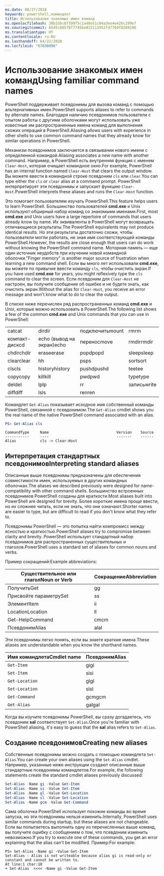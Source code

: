 ```yaml
---
ms.date: 08/27/2018
keywords: powershell,командлет
title: Использование знакомых имен команд
ms.openlocfilehash: 30b33bc8739975c1a40e51c04a3ee4e426c199e7
ms.sourcegitcommit: 6545c60578f7745be015111052fd7769f8289296
ms.translationtype: HT
ms.contentlocale: ru-RU
ms.lasthandoff: 04/22/2020
ms.locfileid: "67030896"
---
```

# <a name="using-familiar-command-names"></a><span data-ttu-id="501e7-103">Использование знакомых имен команд</span><span class="sxs-lookup"><span data-stu-id="501e7-103">Using familiar command names</span></span>

<span data-ttu-id="501e7-104">PowerShell поддерживает псевдонимы для вызова команд с помощью альтернативных имен.</span><span class="sxs-lookup"><span data-stu-id="501e7-104">PowerShell supports aliases to refer to commands by alternate names.</span></span> <span data-ttu-id="501e7-105">Благодаря наличию псевдонимов пользователи с опытом работы с другими оболочками могут использовать уже известные им распространенные имена команд для выполнения схожих операций в PowerShell.</span><span class="sxs-lookup"><span data-stu-id="501e7-105">Aliasing allows users with experience in other shells to use common command names that they already know for similar operations in PowerShell.</span></span>

<span data-ttu-id="501e7-106">Механизм псевдонимов заключается в связывании нового имени с определенной командой.</span><span class="sxs-lookup"><span data-stu-id="501e7-106">Aliasing associates a new name with another command.</span></span> <span data-ttu-id="501e7-107">Например, в PowerShell есть внутренняя функция с именем `Clear-Host`, которая очищает командное окно.</span><span class="sxs-lookup"><span data-stu-id="501e7-107">For example, PowerShell has an internal function named `Clear-Host` that clears the output window.</span></span> <span data-ttu-id="501e7-108">Вы можете ввести в командной строке псевдоним `cls` или `clear`.</span><span class="sxs-lookup"><span data-stu-id="501e7-108">You can type either the `cls` or `clear` alias at a command prompt.</span></span> <span data-ttu-id="501e7-109">PowerShell интерпретирует эти псевдонимы и запускает функцию `Clear-Host`.</span><span class="sxs-lookup"><span data-stu-id="501e7-109">PowerShell interprets these aliases and runs the `Clear-Host` function.</span></span>

<span data-ttu-id="501e7-110">Это помогает пользователям изучать PowerShell.</span><span class="sxs-lookup"><span data-stu-id="501e7-110">This feature helps users to learn PowerShell.</span></span> <span data-ttu-id="501e7-111">Большинство пользователей **cmd.exe** и Unix используют обширный набор команд со знакомыми именами.</span><span class="sxs-lookup"><span data-stu-id="501e7-111">First, most **cmd.exe** and Unix users have a large repertoire of commands that users already know by name.</span></span> <span data-ttu-id="501e7-112">Их эквиваленты в PowerShell могут возвращать отличающиеся результаты.</span><span class="sxs-lookup"><span data-stu-id="501e7-112">The PowerShell equivalents may not produce identical results.</span></span> <span data-ttu-id="501e7-113">Но эти результаты достаточно схожи, чтобы пользователи могли работать, не зная имя соответствующей команды PowerShell.</span><span class="sxs-lookup"><span data-stu-id="501e7-113">However, the results are close enough that users can do work without knowing the PowerShell command name.</span></span> <span data-ttu-id="501e7-114">Моторная память — еще один источник неудобств при изучении новой командной оболочки.</span><span class="sxs-lookup"><span data-stu-id="501e7-114">"Finger memory" is another major source of frustration when learning a new command shell.</span></span> <span data-ttu-id="501e7-115">Если вы много лет использовали **cmd.exe**, вы можете по привычке ввести команду `cls`, чтобы очистить экран.</span><span class="sxs-lookup"><span data-stu-id="501e7-115">If you have used **cmd.exe** for years, you might reflexively type the `cls` command to clear the screen.</span></span> <span data-ttu-id="501e7-116">Если псевдоним для `Clear-Host` не настроен, вы получите сообщение об ошибке и не будете знать, как очистить экран.</span><span class="sxs-lookup"><span data-stu-id="501e7-116">Without the alias for `Clear-Host`, you receive an error message and won't know what to do to clear the output.</span></span>

<span data-ttu-id="501e7-117">В списке ниже перечислен ряд распространенных команд **cmd.exe** и Unix, которые можно использовать в PowerShell.</span><span class="sxs-lookup"><span data-stu-id="501e7-117">The following list shows a few of the common **cmd.exe** and Unix commands that you can use in PowerShell:</span></span>

|||||
|-|-|-|-|
|<span data-ttu-id="501e7-118">cat</span><span class="sxs-lookup"><span data-stu-id="501e7-118">cat</span></span>|<span data-ttu-id="501e7-119">dir</span><span class="sxs-lookup"><span data-stu-id="501e7-119">dir</span></span>|<span data-ttu-id="501e7-120">подключить</span><span class="sxs-lookup"><span data-stu-id="501e7-120">mount</span></span>|<span data-ttu-id="501e7-121">rm</span><span class="sxs-lookup"><span data-stu-id="501e7-121">rm</span></span>|
|<span data-ttu-id="501e7-122">компакт-диск</span><span class="sxs-lookup"><span data-stu-id="501e7-122">cd</span></span>|<span data-ttu-id="501e7-123">echo (вывод на экран)</span><span class="sxs-lookup"><span data-stu-id="501e7-123">echo</span></span>|<span data-ttu-id="501e7-124">перенос</span><span class="sxs-lookup"><span data-stu-id="501e7-124">move</span></span>|<span data-ttu-id="501e7-125">rmdir</span><span class="sxs-lookup"><span data-stu-id="501e7-125">rmdir</span></span>|
|<span data-ttu-id="501e7-126">chdir</span><span class="sxs-lookup"><span data-stu-id="501e7-126">chdir</span></span>|<span data-ttu-id="501e7-127">erase</span><span class="sxs-lookup"><span data-stu-id="501e7-127">erase</span></span>|<span data-ttu-id="501e7-128">popd</span><span class="sxs-lookup"><span data-stu-id="501e7-128">popd</span></span>|<span data-ttu-id="501e7-129">sleep</span><span class="sxs-lookup"><span data-stu-id="501e7-129">sleep</span></span>|
|<span data-ttu-id="501e7-130">clear</span><span class="sxs-lookup"><span data-stu-id="501e7-130">clear</span></span>|<span data-ttu-id="501e7-131">h</span><span class="sxs-lookup"><span data-stu-id="501e7-131">h</span></span>|<span data-ttu-id="501e7-132">ps</span><span class="sxs-lookup"><span data-stu-id="501e7-132">ps</span></span>|<span data-ttu-id="501e7-133">sort</span><span class="sxs-lookup"><span data-stu-id="501e7-133">sort</span></span>|
|<span data-ttu-id="501e7-134">cls</span><span class="sxs-lookup"><span data-stu-id="501e7-134">cls</span></span>|<span data-ttu-id="501e7-135">history</span><span class="sxs-lookup"><span data-stu-id="501e7-135">history</span></span>|<span data-ttu-id="501e7-136">pushd</span><span class="sxs-lookup"><span data-stu-id="501e7-136">pushd</span></span>|<span data-ttu-id="501e7-137">tee</span><span class="sxs-lookup"><span data-stu-id="501e7-137">tee</span></span>|
|<span data-ttu-id="501e7-138">copy</span><span class="sxs-lookup"><span data-stu-id="501e7-138">copy</span></span>|<span data-ttu-id="501e7-139">kill</span><span class="sxs-lookup"><span data-stu-id="501e7-139">kill</span></span>|<span data-ttu-id="501e7-140">pwd</span><span class="sxs-lookup"><span data-stu-id="501e7-140">pwd</span></span>|<span data-ttu-id="501e7-141">type</span><span class="sxs-lookup"><span data-stu-id="501e7-141">type</span></span>|
|<span data-ttu-id="501e7-142">del</span><span class="sxs-lookup"><span data-stu-id="501e7-142">del</span></span>|<span data-ttu-id="501e7-143">lp</span><span class="sxs-lookup"><span data-stu-id="501e7-143">lp</span></span>|<span data-ttu-id="501e7-144">r</span><span class="sxs-lookup"><span data-stu-id="501e7-144">r</span></span>|<span data-ttu-id="501e7-145">запись</span><span class="sxs-lookup"><span data-stu-id="501e7-145">write</span></span>|
|<span data-ttu-id="501e7-146">diff</span><span class="sxs-lookup"><span data-stu-id="501e7-146">diff</span></span>|<span data-ttu-id="501e7-147">ls</span><span class="sxs-lookup"><span data-stu-id="501e7-147">ls</span></span>|<span data-ttu-id="501e7-148">ren</span><span class="sxs-lookup"><span data-stu-id="501e7-148">ren</span></span>||

<span data-ttu-id="501e7-149">Командлет `Get-Alias` показывает исходное имя собственный команды PowerShell, связанной с псевдонимом.</span><span class="sxs-lookup"><span data-stu-id="501e7-149">The `Get-Alias` cmdlet shows you the real name of the native PowerShell command associated with an alias.</span></span>

```powershell
PS> Get-Alias cls
```

```Output
CommandType     Name                               Version    Source
-----------     ----                               -------    ------
Alias           cls -> Clear-Host
```

## <a name="interpreting-standard-aliases"></a><span data-ttu-id="501e7-150">Интерпретация стандартных псевдонимов</span><span class="sxs-lookup"><span data-stu-id="501e7-150">Interpreting standard aliases</span></span>

<span data-ttu-id="501e7-151">Описанные выше псевдонимы предназначены для обеспечения совместимости имен, используемых в других командных оболочках.</span><span class="sxs-lookup"><span data-stu-id="501e7-151">The aliases we described previously were designed for name-compatibility with other command shells.</span></span>
<span data-ttu-id="501e7-152">Большинство встроенных псевдонимов PowerShell созданы для краткости.</span><span class="sxs-lookup"><span data-stu-id="501e7-152">Most aliases built into PowerShell are designed for brevity.</span></span> <span data-ttu-id="501e7-153">Более короткие имена проще ввести, но их сложнее читать, если не знать, что они означают.</span><span class="sxs-lookup"><span data-stu-id="501e7-153">Shorter names are easier to type, but are difficult to read if you don't know what they refer to.</span></span>

<span data-ttu-id="501e7-154">Псевдонимы PowerShell — это попытка найти компромисс между ясностью и краткостью.</span><span class="sxs-lookup"><span data-stu-id="501e7-154">PowerShell aliases try to compromise between clarity and brevity.</span></span> <span data-ttu-id="501e7-155">PowerShell использует стандартный набор псевдонимов для распространенных существительных и глаголов.</span><span class="sxs-lookup"><span data-stu-id="501e7-155">PowerShell uses a standard set of aliases for common nouns and verbs.</span></span>

<span data-ttu-id="501e7-156">Пример сокращений:</span><span class="sxs-lookup"><span data-stu-id="501e7-156">Example abbreviations:</span></span>

| <span data-ttu-id="501e7-157">Существительное или глагол</span><span class="sxs-lookup"><span data-stu-id="501e7-157">Noun or Verb</span></span> | <span data-ttu-id="501e7-158">Сокращение</span><span class="sxs-lookup"><span data-stu-id="501e7-158">Abbreviation</span></span> |
|--------------|--------------|
| <span data-ttu-id="501e7-159">Получить</span><span class="sxs-lookup"><span data-stu-id="501e7-159">Get</span></span>          | <span data-ttu-id="501e7-160">g</span><span class="sxs-lookup"><span data-stu-id="501e7-160">g</span></span>            |
| <span data-ttu-id="501e7-161">Присвойте параметру</span><span class="sxs-lookup"><span data-stu-id="501e7-161">Set</span></span>          | <span data-ttu-id="501e7-162">s</span><span class="sxs-lookup"><span data-stu-id="501e7-162">s</span></span>            |
| <span data-ttu-id="501e7-163">Элемент</span><span class="sxs-lookup"><span data-stu-id="501e7-163">Item</span></span>         | <span data-ttu-id="501e7-164">i</span><span class="sxs-lookup"><span data-stu-id="501e7-164">i</span></span>            |
| <span data-ttu-id="501e7-165">Location</span><span class="sxs-lookup"><span data-stu-id="501e7-165">Location</span></span>     | <span data-ttu-id="501e7-166">l</span><span class="sxs-lookup"><span data-stu-id="501e7-166">l</span></span>            |
| <span data-ttu-id="501e7-167">Get-Help</span><span class="sxs-lookup"><span data-stu-id="501e7-167">Command</span></span>      | <span data-ttu-id="501e7-168">cm</span><span class="sxs-lookup"><span data-stu-id="501e7-168">cm</span></span>           |
| <span data-ttu-id="501e7-169">Псевдоним</span><span class="sxs-lookup"><span data-stu-id="501e7-169">Alias</span></span>        | <span data-ttu-id="501e7-170">al</span><span class="sxs-lookup"><span data-stu-id="501e7-170">al</span></span>           |

<span data-ttu-id="501e7-171">Эти псевдонимы легко понять, если вы знаете краткие имена.</span><span class="sxs-lookup"><span data-stu-id="501e7-171">These aliases are understandable when you know the shorthand names.</span></span>

| <span data-ttu-id="501e7-172">Имя командлета</span><span class="sxs-lookup"><span data-stu-id="501e7-172">Cmdlet name</span></span>    | <span data-ttu-id="501e7-173">Псевдоним</span><span class="sxs-lookup"><span data-stu-id="501e7-173">Alias</span></span> |
|----------------|-------|
| `Get-Item`     | <span data-ttu-id="501e7-174">gi</span><span class="sxs-lookup"><span data-stu-id="501e7-174">gi</span></span>    |
| `Set-Item`     | <span data-ttu-id="501e7-175">si</span><span class="sxs-lookup"><span data-stu-id="501e7-175">si</span></span>    |
| `Get-Location` | <span data-ttu-id="501e7-176">gl</span><span class="sxs-lookup"><span data-stu-id="501e7-176">gl</span></span>    |
| `Set-Location` | <span data-ttu-id="501e7-177">sl</span><span class="sxs-lookup"><span data-stu-id="501e7-177">sl</span></span>    |
| `Get-Command`  | <span data-ttu-id="501e7-178">gcm</span><span class="sxs-lookup"><span data-stu-id="501e7-178">gcm</span></span>   |
| `Get-Alias`    | <span data-ttu-id="501e7-179">gal</span><span class="sxs-lookup"><span data-stu-id="501e7-179">gal</span></span>   |

<span data-ttu-id="501e7-180">Когда вы изучите псевдонимы PowerShell, вы сразу догадаетесь, что псевдоним **sal** соответствует `Set-Alias`.</span><span class="sxs-lookup"><span data-stu-id="501e7-180">Once you're familiar with PowerShell aliasing, it's easy to guess that the **sal** alias refers to `Set-Alias`.</span></span>

## <a name="creating-new-aliases"></a><span data-ttu-id="501e7-181">Создание псевдонимов</span><span class="sxs-lookup"><span data-stu-id="501e7-181">Creating new aliases</span></span>

<span data-ttu-id="501e7-182">Собственные псевдонимы можно создать с помощью командлета `Set-Alias`.</span><span class="sxs-lookup"><span data-stu-id="501e7-182">You can create your own aliases using the `Set-Alias` cmdlet.</span></span> <span data-ttu-id="501e7-183">Например, указанные ниже инструкции создают описанные выше стандартные псевдонимы командлетов.</span><span class="sxs-lookup"><span data-stu-id="501e7-183">For example, the following statements create the standard cmdlet aliases previously discussed:</span></span>

```powershell
Set-Alias -Name gi -Value Get-Item
Set-Alias -Name si -Value Set-Item
Set-Alias -Name gl -Value Get-Location
Set-Alias -Name sl -Value Set-Location
Set-Alias -Name gcm -Value Get-Command
```

<span data-ttu-id="501e7-184">Сама оболочка PowerShell использует похожие команды во время запуска, но эти псевдонимы нельзя изменить.</span><span class="sxs-lookup"><span data-stu-id="501e7-184">Internally, PowerShell uses similar commands during startup, but these aliases are not changeable.</span></span>
<span data-ttu-id="501e7-185">Если вы попытаетесь выполнить одну из перечисленных выше команд, вы получите ошибку с сообщением о том, что псевдоним изменить невозможно.</span><span class="sxs-lookup"><span data-stu-id="501e7-185">If you try to execute one of these commands, you get an error explaining that the alias can't be modified.</span></span> <span data-ttu-id="501e7-186">Пример:</span><span class="sxs-lookup"><span data-stu-id="501e7-186">For example:</span></span>

```
PS> Set-Alias -Name gi -Value Get-Item
Set-Alias : Alias is not writeable because alias gi is read-only or constant and cannot be written to.
At line:1 char:10
+ Set-Alias  <<<< -Name gi -Value Get-Item
```
